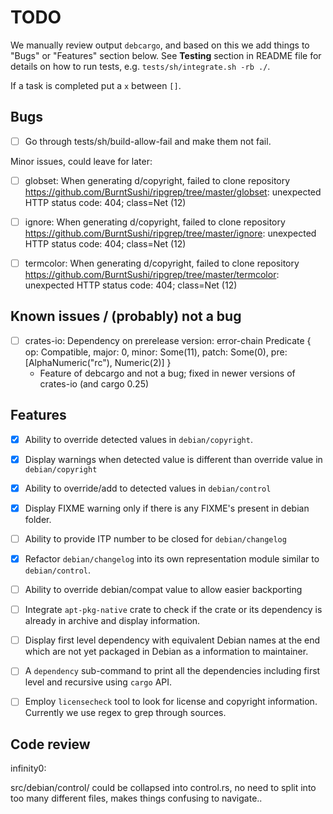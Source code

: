 # TODO #

We manually review output `debcargo`, and based on this we add things to "Bugs"
or "Features" section below. See **Testing** section in README file for details
on how to run tests, e.g. `tests/sh/integrate.sh -rb ./`.

If a task is completed put a `x` between `[]`.


## Bugs ##

 - [ ] Go through tests/sh/build-allow-fail and make them not fail.

Minor issues, could leave for later:

 - [ ] globset: When generating d/copyright, failed to clone repository
       https://github.com/BurntSushi/ripgrep/tree/master/globset: unexpected HTTP status code: 404; class=Net (12)
 - [ ] ignore: When generating d/copyright, failed to clone repository
       https://github.com/BurntSushi/ripgrep/tree/master/ignore: unexpected HTTP status code: 404; class=Net (12)
 - [ ] termcolor: When generating d/copyright, failed to clone repository
       https://github.com/BurntSushi/ripgrep/tree/master/termcolor: unexpected HTTP status code: 404; class=Net (12)


## Known issues / (probably) not a bug

 - [ ] crates-io: Dependency on prerelease version: error-chain Predicate { op:
   Compatible, major: 0, minor: Some(11), patch: Some(0), pre:
   [AlphaNumeric("rc"), Numeric(2)] }
   - Feature of debcargo and not a bug; fixed in newer versions of crates-io
     (and cargo 0.25)


## Features ##

- [x] Ability to override detected values in `debian/copyright`.
- [x] Display warnings when detected value is different than override value in
      `debian/copyright`
- [x] Ability to override/add to detected values in `debian/control`
- [x] Display FIXME warning only if there is any FIXME's present in debian folder.
- [ ] Ability to provide ITP number to be closed for `debian/changelog`
- [x] Refactor `debian/changelog` into its own representation module similar to
      `debian/control`.
- [ ] Ability to override debian/compat value to allow easier backporting
- [ ] Integrate `apt-pkg-native` crate to check if the crate or its dependency
      is already in archive and display information.
- [ ] Display first level dependency with equivalent Debian names at the end
      which are not yet packaged in Debian as a information to maintainer.
- [ ] A `dependency` sub-command to print all the dependencies including first
      level and recursive using `cargo` API.
- [ ] Employ `licensecheck` tool to look for license and copyright information.
      Currently we use regex to grep through sources.


## Code review ##

infinity0:

src/debian/control/ could be collapsed into control.rs, no need to split into
too many different files, makes things confusing to navigate..
